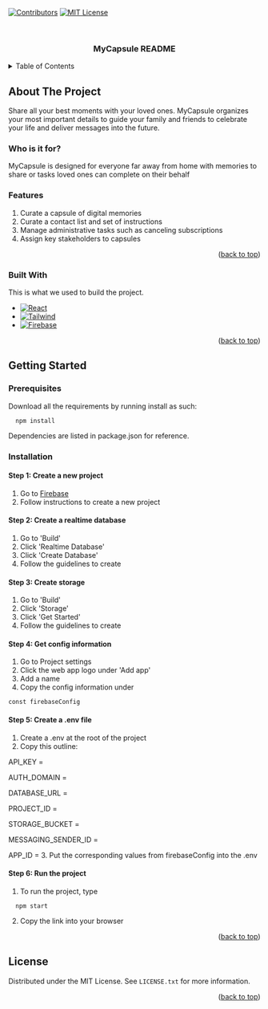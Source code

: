 <!-- Improved compatibility of back to top link: See: https://github.com/othneildrew/Best-README-Template/pull/73 -->
<a name="readme-top"></a>

<!-- PROJECT SHIELDS -->
[![Contributors][contributors-shield]][contributors-url]
[![MIT License][license-shield]][license-url]

<br />
<div align="center">
  <h3 align="center">MyCapsule README</h3>
</div>

<!-- TABLE OF CONTENTS -->
<details>
  <summary>Table of Contents</summary>
  <ol>
    <li>
      <a href="#about-the-project">About The Project</a>
      <ul>
        <li><a href="#built-with">Built With</a></li>
      </ul>
    </li>
    <li>
      <a href="#getting-started">Getting Started</a>
      <ul>
        <li><a href="#prerequisites">Prerequisites</a></li>
        <li><a href="#installation">Installation</a></li>
      </ul>
    </li>
    <li><a href="#license">License</a></li>
  </ol>
</details>


<!-- ABOUT THE PROJECT -->
## About The Project

Share all your best moments with your loved ones. MyCapsule organizes your most important details to guide your family and friends to celebrate your life and deliver messages into the future.

### Who is it for?
MyCapsule is designed for everyone far away from home with memories to share or tasks loved ones can complete on their behalf

### Features 
1. Curate a capsule of digital memories 
2. Curate a contact list and set of instructions 
3. Manage administrative tasks such as canceling subscriptions
4. Assign key stakeholders to capsules

<p align="right">(<a href="#readme-top">back to top</a>)</p>

### Built With

This is what we used to build the project.

* [![React][React.js]][React-url]
* [![Tailwind][tailwindcss]][tailwindcss-url]
* [![Firebase][firebase]][firebase-url]

<p align="right">(<a href="#readme-top">back to top</a>)</p>

<!-- GETTING STARTED -->
## Getting Started

### Prerequisites

Download all the requirements by running install as such:
```
  npm install
```
Dependencies are listed in package.json for reference.

### Installation

#### Step 1: Create a new project
1. Go to [Firebase](https://console.firebase.google.com/u/0/project/_/database)
2. Follow instructions to create a new project

#### Step 2: Create a realtime database
1. Go to 'Build'
2. Click 'Realtime Database'
3. Click 'Create Database'
4. Follow the guidelines to create

#### Step 3: Create storage
1. Go to 'Build'
2. Click 'Storage'
3. Click 'Get Started'
4. Follow the guidelines to create

#### Step 4: Get config information
1. Go to Project settings
2. Click the web app logo under 'Add app'
3. Add a name
4. Copy the config information under 
``` 
const firebaseConfig 
``` 

#### Step 5: Create a .env file
1. Create a .env at the root of the project
2. Copy this outline:

API_KEY = 

AUTH_DOMAIN = 

DATABASE_URL = 

PROJECT_ID = 

STORAGE_BUCKET = 

MESSAGING_SENDER_ID =

APP_ID =
3. Put the corresponding values from firebaseConfig into the .env

#### Step 6: Run the project
1. To run the project, type 
```
  npm start
```
2. Copy the link into your browser

<p align="right">(<a href="#readme-top">back to top</a>)</p>

<!-- LICENSE -->
## License

Distributed under the MIT License. See `LICENSE.txt` for more information.

<p align="right">(<a href="#readme-top">back to top</a>)</p>


<!-- MARKDOWN LINKS & IMAGES -->
[contributors-shield]: https://img.shields.io/github/contributors/394-w23/Coral-Client?style=for-the-badge
[contributors-url]: https://github.com/394-w23/Coral-Client/graphs/contributors
[license-shield]: https://img.shields.io/github/license/othneildrew/Best-README-Template.svg?style=for-the-badge
[license-url]: https://github.com/394-w23/Coral-Client/blob/main/LICENSE
[React.js]: https://img.shields.io/badge/React-20232A?style=for-the-badge&logo=react&logoColor=61DAFB
[React-url]: https://reactjs.org/
[Vue.js]: https://img.shields.io/badge/Vue.js-35495E?style=for-the-badge&logo=vuedotjs&logoColor=4FC08D
[Vue-url]: https://vuejs.org/
[tailwindcss]: https://shields.io/badge/Tailwind-20232A?style=for-the-badge&logo=tailwindcss&logoColor=61DAFB
[tailwindcss-url]: https://tailwindcss.com/
[firebase]: https://shields.io/badge/Firebase-20232A?style=for-the-badge&logo=firebase
[firebase-url]: https://firebase.google.com/